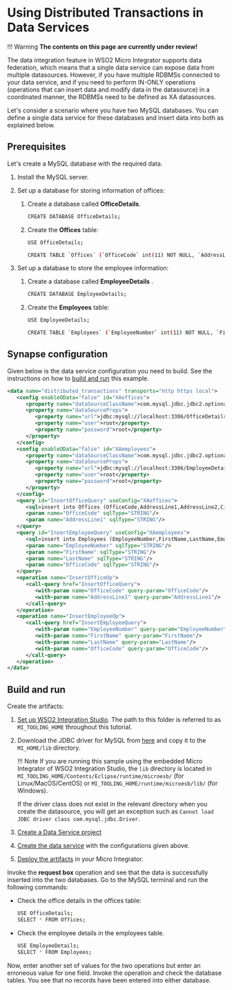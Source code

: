 # Using Distributed Transactions in Data Services

!!! Warning
    **The contents on this page are currently under review!**

The data integration feature in WSO2 Micro Integrator supports data
federation, which means that a single data service can expose data from
multiple datasources. However, if you have multiple RDBMSs connected to
your data service, and if you need to perform IN-ONLY operations
(operations that can insert data and modify data in the datasource) in a
coordinated manner, the RDBMSs need to be defined as XA datasources.

Let's consider a scenario where you have two MySQL databases. You can
define a single data service for these databases and insert data into
both as explained below.

## Prerequisites

Let's create a MySQL database with the required data.

1.  Install the MySQL server.
2.  Set up a database for storing information of offices:
    1.  Create a database called **OfficeDetails**.

        ```bash
        CREATE DATABASE OfficeDetails;
        ```

    2.  Create the **Offices** table:

        ```bash
        USE OfficeDetails;

        CREATE TABLE `Offices` (`OfficeCode` int(11) NOT NULL, `AddressLine1` varchar(255) NOT NULL, `AddressLine2` varchar(255) DEFAULT NULL, `City` varchar(255) DEFAULT NULL, `State` varchar(255) DEFAULT NULL, `Country` varchar(255) DEFAULT NULL, `Phone` varchar(255) DEFAULT NULL, PRIMARY KEY (`OfficeCode`));
        ```

3.  Set up a database to store the employee information:
    1.  Create a database called **EmployeeDetails** .

        ```bash
        CREATE DATABASE EmployeeDetails;
        ```

    2.  Create the **Employees** table:

        ```bash
        USE EmployeeDetails;

        CREATE TABLE `Employees` (`EmployeeNumber` int(11) NOT NULL, `FirstName` varchar(255) NOT NULL, `LastName` varchar(255) DEFAULT NULL, `Email` varchar(255) DEFAULT NULL, `JobTitle` varchar(255) DEFAULT NULL, `OfficeCode` int(11) NOT NULL, PRIMARY KEY (`EmployeeNumber`));
        ```

## Synapse configuration

Given below is the data service configuration you need to build. See the instructions on how to [build and run](#build-and-run) this example.

```xml
<data name="distributed_transactions" transports="http https local">
   <config enableOData="false" id="XAoffices">
      <property name="dataSourceClassName">com.mysql.jdbc.jdbc2.optional.MysqlXADataSource</property>
      <property name="dataSourceProps">
         <property name="url">jdbc:mysql://localhost:3306/OfficeDetails</property>
         <property name="user">root</property>
         <property name="password">root</property>
      </property>
   </config>
   <config enableOData="false" id="XAemployees">
      <property name="dataSourceClassName">com.mysql.jdbc.jdbc2.optional.MysqlXADataSource</property>
      <property name="dataSourceProps">
         <property name="url">jdbc:mysql://localhost:3306/EmployeeDetails</property>
         <property name="user">root</property>
         <property name="password">root</property>
      </property>
   </config>
   <query id="InsertOfficeQuery" useConfig="XAoffices">
      <sql>insert into Offices (OfficeCode,AddressLine1,AddressLine2,City,State,Country,Phone) values(:OfficeCode,:AddressLine1,'test','test','test','USA','test')</sql>
      <param name="OfficeCode" sqlType="STRING"/>
      <param name="AddressLine1" sqlType="STRING"/>
   </query>
   <query id="InsertEmployeeQuery" useConfig="XAemployees">
      <sql>insert into Employees (EmployeeNumber,FirstName,LastName,Email,JobTitle,OfficeCode) values(:EmployeeNumber,:FirstName,:LastName,'test','test',:OfficeCode)</sql>
      <param name="EmployeeNumber" sqlType="STRING"/>
      <param name="FirstName" sqlType="STRING"/>
      <param name="LastName" sqlType="STRING"/>
      <param name="OfficeCode" sqlType="STRING"/>
   </query>
   <operation name="InsertOfficeOp">
      <call-query href="InsertOfficeQuery">
         <with-param name="OfficeCode" query-param="OfficeCode"/>
         <with-param name="AddressLine1" query-param="AddressLine1"/>
      </call-query>
   </operation>
   <operation name="InsertEmployeeOp">
      <call-query href="InsertEmployeeQuery">
         <with-param name="EmployeeNumber" query-param="EmployeeNumber"/>
         <with-param name="FirstName" query-param="FirstName"/>
         <with-param name="LastName" query-param="LastName"/>
         <with-param name="OfficeCode" query-param="OfficeCode"/>
      </call-query>
   </operation>
</data>
```

## Build and run

Create the artifacts:

1. [Set up WSO2 Integration Studio](../../../../develop/installing-WSO2-Integration-Studio). The path to this folder is referred to as `MI_TOOLING_HOME` throughout this tutorial.
2.  Download the JDBC driver for MySQL from [here](http://dev.mysql.com/downloads/connector/j/) and copy it to the `MI_HOME/lib` directory.
    
    !!! Note
        If you are running this sample using the embedded Micro Integrator of WSO2 Integration Studio, the `lib` directory is located in `MI_TOOLING_HOME/Contents/Eclipse/runtime/microesb/` (for Linux/MacOS/CentOS) or `MI_TOOLING_HOME/runtime/microesb/lib/` (for Windows). 

    If the driver class does not exist in the relevant directory when you create the datasource, you will get an exception such as `Cannot load JDBC driver class com.mysql.jdbc.Driver`.
        
3. [Create a Data Service project](../../../../develop/creating-projects/#data-services-project)
4. [Create the data service](../../../../develop/creating-artifacts/data-services/creating-data-services) with the configurations given above.
5. [Deploy the artifacts](../../../../develop/deploy-and-run) in your Micro Integrator. 

Invoke the **request box** operation and see that the data is successfully inserted into the two databases. Go to the MySQL terminal and run the following commands:  

-   Check the office details in the offices table:

    ```bash
    USE OfficeDetails;
    SELECT * FROM Offices;
    ```

-   Check the employee details in the employees table.

    ```bash
    USE EmployeeDetails;
    SELECT * FROM Employees;
    ```

Now, enter another set of values for the two operations but enter an erroneous value for one field. Invoke the operation and check the database tables. You see that no records have been entered into either database.
